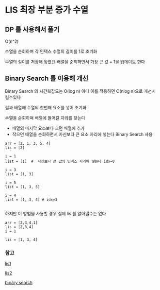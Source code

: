 # LIS 최장 부분 증가 수열

## DP 를 사용해서 풀기

O(n^2)

수열을 순회하며 각 인덱스 수열의 길이를 1로 초기화

수열의 길이를 저장해 놓았던 배열을 순회하면서 가장 큰 값 + 1을 업데이트 한다


## Binary Search 를 이용해 개선

Binary Search 의 시간복잡도는 O(log n) 이다
이를 적용하면 O(nlog n)으로 개선시킬수있다

결과 배열에 수열의 첫번째 요소를 넣어 초기화


수열을 순회하며 배열에 들어갈 자리를 찾는다

- 배열의 마지막 요소보다 크면 배열에 추가
- 작으면 배열을 순회하면서 자신보다 큰 요소 자리에 넣는다 Binary Search 사용

```
arr = [2, 1, 3, 5, 4]
lis = [2]

i = 1
list = [1]  #  자신보다 큰 값의 인덱스 자리에 넣는다 idx=0

i = 3
list = [1, 3]

i = 5
list = [1, 3, 5]

i = 4
list = [1, 3, 4] # idx=3
 
```

하지만 이 방법을 사용할 경우 실제 lis 를 알아낼수는 없다

```
arr = [2,3,4,1]
lis = [2,3,4]
i = 1

lis = [1, 3, 4]

```

### 참고

[lis1](https://chanhuiseok.github.io/posts/algo-49/)


[lis2](https://jins-dev.tistory.com/entry/%EC%B5%9C%EC%A0%81%ED%99%94%EB%90%9C-LISLongest-Increasing-Subsequence-%EC%95%8C%EA%B3%A0%EB%A6%AC%EC%A6%98%EA%B3%BC-%ED%95%B4-%EC%B0%BE%EA%B8%B0#recentEntries)


[binary search](https://cjh5414.github.io/binary-search/)


